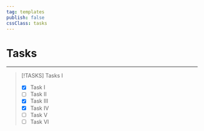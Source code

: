 ```yaml
---
tag: templates
publish: false
cssClass: tasks
---
```

# Tasks
--- 

> [!TASKS] Tasks I
> - [x] Task I
> - [ ] Task II
> - [x] Task III
> - [x] Task IV
> - [ ] Task V
> - [ ] Task VI